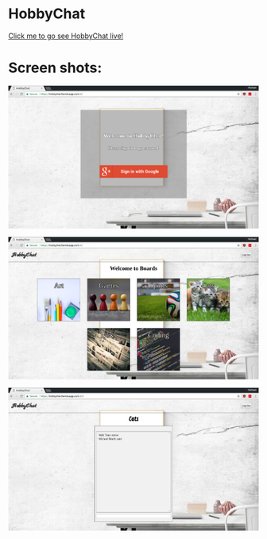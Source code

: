 # HobbyChat

[Click me to go see HobbyChat live!](www.hobbychat.club)

# Screen shots:
![Home](docs/images/hobby-home.png)

![Boards](docs/images/hobby-board.png)

![Chat](docs/images/hobby-chat.png)
